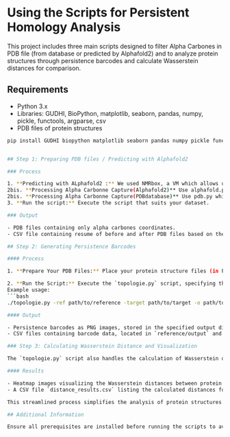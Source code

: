 # Using the Scripts for Persistent Homology Analysis

This project includes three main scripts designed to filter Alpha Carbones in PDB file (from database or predicted by Alphafold2) and to analyze protein structures through persistence barcodes and calculate Wasserstein distances for comparison.

## Requirements

- Python 3.x
- Libraries: GUDHI, BioPython, matplotlib, seaborn, pandas, numpy, pickle, functools, argparse, csv
- PDB files of protein structures

```bash
pip install GUDHI biopython matplotlib seaborn pandas numpy pickle functools argparse csv```


## Step 1: Preparing PDB files / Predicting with Alphafold2

### Process

1. **Predicting with ALphafold2 :** We used NMRbox, a VM which allows us to perform Alphafold2 prediction from our set of 111 primary BCL2 sequences.
2bis. **Processing Alpha Carbonne Capture(Alphafold2)** Use alphafold.py which will process pdb file predicted by Alphafold and keep well predicted atomes based on their pLDDT.
2bis. **Processing Alpha Carbonne Capture(PDBdatabase)** Use pdb.py which will process pdb file downloaded on the PDB databse, and remove all atomes except alpha carbones.
3. **Run the script:** Execute the script that suits your dataset.

### Output

- PDB files containing only alpha carbones coordinates.
- CSV file containing resume of before and after PDB files based on the pLDDT and number of alpha carbone before and after select_ca.py

## Step 2: Generating Persistence Barcodes

#### Process

1. **Prepare Your PDB Files:** Place your protein structure files (in PDB format, with only alpha carbon atoms) in the appropriate input directory. The input directories are specified when running the `topologie.py` script with the `-ref` and `-target` options for the reference and target protein structures, respectively.

2. **Run the Script:** Execute the `topologie.py` script, specifying the reference (`-ref`) and target (`-target`) directories, and the output directory (`-o`) where you want the results to be saved.
Example usage:
```bash
./topologie.py -ref path/to/reference -target path/to/target -o path/to/output```

#### Output

- Persistence barcodes as PNG images, stored in the specified output directory under `reference/barcodes` and `target/barcodes`.
- CSV files containing barcode data, located in `reference/output` and `target/output`.

### Step 3: Calculating Wasserstein Distance and Visualization

The `topologie.py` script also handles the calculation of Wasserstein distances between persistence barcodes and their visualization. The steps described in Step 2 are sufficient for the entire process from barcode generation to distance calculation and visualization.

#### Results

- Heatmap images visualizing the Wasserstein distances between protein structures from the reference and target sets. These images are saved in the specified output directory.
- A CSV file `distance_results.csv` listing the calculated distances for further analysis. This file is also saved in the specified output directory.

This streamlined process simplifies the analysis of protein structures using topological data analysis methods, from persistence barcode generation to comparing structures with Wasserstein distances.

## Additional Information

Ensure all prerequisites are installed before running the scripts to avoid any execution errors.
